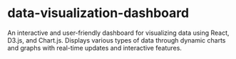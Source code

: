 # data-visualization-dashboard
An interactive and user-friendly dashboard for visualizing data using React, D3.js, and Chart.js. Displays various types of data through dynamic charts and graphs with real-time updates and interactive features.
